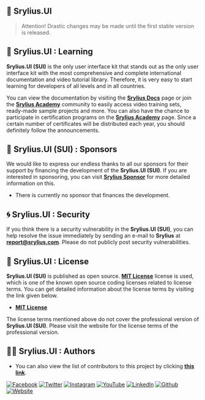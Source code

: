 ## 📖 Srylius.UI

> Attention! Drastic changes may be made until the first stable version is released.

## 📖 Srylius.UI : Learning
**Srylius.UI (SUI)** is the only user interface kit that stands out as the only user interface kit with 
the most comprehensive and complete international documentation and video tutorial library. Therefore, 
it is very easy to start learning for developers of all levels and in all countries.

You can view the documentation by visiting the **[Srylius Docs](https://docs.srylius.com/ui)** page or
join the **[Srylius Academy](https://academy.srylius.com/)** community to easily access video
training sets, ready-made sample projects and more. You can also have the chance to participate in
certification programs on the **[Srylius Academy](https://academy.srylius.com/)** page. Since a
certain number of certificates will be distributed each year, you should definitely follow the
announcements.

## 💎 Srylius.UI (SUI) : Sponsors
We would like to express our endless thanks to all our sponsors for their support by financing the
development of the **Srylius.UI (SUI)**. If you are interested in sponsoring, you can visit
**[Srylius Sponsor](https://sponsor.srylius.com)** for more detailed information on this.

- There is currently no sponsor that finances the development.

## 🌀 Srylius.UI : Security
If you think there is a security vulnerability in the **Srylius.UI (SUI)**, you can help resolve the
issue immediately by sending an e-mail to **Srylius** at **<report@srylius.com>**. Please do
not publicly post security vulnerabilities.

## 📝 Srylius.UI : License
**Srylius.UI (SUI)** is published as open source. **[MIT License](license.md)** license is used, which
is one of the known open source coding licenses related to license terms. You can get detailed information
about the license terms by visiting the link given below.

- **[MIT License](license.md)**

The license terms mentioned above do not cover the professional version of **Srylius.UI (SUI)**. Please visit the website for the license terms of the professional version.

## 🙋‍♂️ Srylius.UI : Authors
- You can also view the list of contributors to this project by clicking **[this link](https://github.com/srylius-ui/sui/graphs/contributors)**.

[![Facebook](https://img.shields.io/static/v1?message=srylius&style=for-the-badge&logo=facebook&labelColor=1367d4&color=1877F2&logoColor=white&label=%20)](https://facebook.com/srylius)
[![Twitter](https://img.shields.io/static/v1?message=srylius&style=for-the-badge&logo=x&labelColor=1886c9&color=1DA1F2&logoColor=white&label=%20)](https://twitter.com/srylius)
[![Instagram](https://img.shields.io/static/v1?message=srylius&style=for-the-badge&logo=instagram&labelColor=ad2491&color=C32AA3&logoColor=white&label=%20)](https://instagram.com/srylius)
[![YouTube](https://img.shields.io/static/v1?message=srylius&style=for-the-badge&logo=youtube&labelColor=b30202&color=FF0000&logoColor=white&label=%20)](https://youtube.com/@srylius)
[![LinkedIn](https://img.shields.io/static/v1?message=srylius&style=for-the-badge&logo=linkedin&labelColor=0856a3&color=0A66C2&logoColor=white&label=%20)](https://linkedin.com/company/srylius)
[![Github](https://img.shields.io/static/v1?message=srylius&style=for-the-badge&logo=github&labelColor=0f0f0f&color=161717&logoColor=white&label=%20)](https://github.com/srylius)
[![Website](https://img.shields.io/static/v1?message=srylius&style=for-the-badge&logo=dribbble&labelColor=cc5c33&color=eb6a3b&logoColor=white&label=%20)](https://srylius.com)

